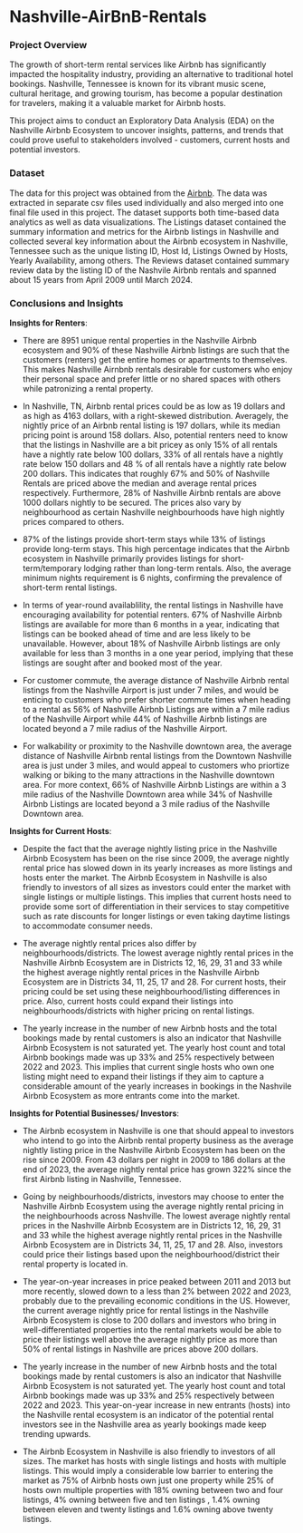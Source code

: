 # Nashville-AirBnB-Rentals

### Project Overview
The growth of short-term rental services like Airbnb has significantly impacted the hospitality industry, 
providing an alternative to traditional hotel bookings. Nashville, Tennessee is known for its vibrant music
scene, cultural heritage, and growing tourism, has become a popular destination for travelers, making it a 
valuable market for Airbnb hosts. 

This project aims to conduct an Exploratory Data Analysis (EDA) on the Nashville Airbnb Ecosystem to uncover
insights, patterns, and trends that could prove useful to stakeholders involved - customers, current hosts 
and potential investors. 

### Dataset
The data for this project was obtained from the [Airbnb](https://insideairbnb.com/get-the-data). The data was extracted in separate csv files 
used individually and also merged into one final file used in this project. The dataset supports both 
time-based data analytics as well as data visualizations. The Listings dataset contained the summary information
and metrics for the Airbnb listings in Nashville and collected several key information about the Airbnb 
ecosystem in Nashville, Tennessee such as the unique listing ID, Host Id, Listings Owned by Hosts, Yearly 
Availability, among others. The Reviews dataset contained summary review data by the listing ID of the Nashvile
Airbnb rentals and spanned about 15 years from April 2009 until March 2024. 

### Conclusions and Insights

**Insights for Renters**:

- There are 8951 unique rental properties in the Nashville Airbnb ecosystem and 90% of these Nashville Airbnb
listings are such that the customers (renters) get the entire homes or apartments to themselves. This makes 
Nashville Airnbnb rentals desirable for customers who enjoy their personal space and prefer little or no 
shared spaces with others while patronizing a rental property.
  
-  In Nashville, TN, Airbnb rental prices could be as low as 19 dollars and as high as 4163 dollars, with 
a right-skewed distribution. Averagely, the nightly price of an Airbnb rental listing is 197 dollars, while
its median pricing point is around 158 dollars. Also, potential renters need to know that the listings in
Nashville are a bit pricey as only 15% of all rentals have a nightly rate below 100 dollars, 33% of all rentals
have a nightly rate below 150 dollars and 48 % of all rentals have a nightly rate below 200 dollars. This 
indicates that roughly 67% and 50% of Nashville Rentals are priced above the median and average rental prices
respectively. Furthermore, 28% of Nashville Airbnb rentals are above 1000 dollars nightly to be secured. 
The prices also vary by neighbourhood as certain Nashville neighbourhoods have high nightly prices compared
to others.

- 87% of the listings provide short-term stays while 13% of listings provide long-term stays. This high percentage 
indicates that the Airbnb ecosystem in Nashville primarily provides listings for short-term/temporary lodging rather
than long-term rentals. Also, the average minimum nights requirement is 6 nights, confirming the prevalence of 
short-term rental listings.

- In terms of year-round availablility, the rental listings in Nashville have encouraging availability for potential
renters. 67% of Nashville Airbnb listings are available for more than 6 months in a year, indicating that listings 
can be booked ahead of time and are less likely to be unavailable. However, about 18% of Nashville Airbnb listings 
are only available for less than 3 months in a one year period, implying that these listings are sought after and 
booked most of the year. 

- For customer commute, the average distance of Nashville Airbnb rental listings from the Nashville Airport is just
under 7 miles, and would be enticing to customers who prefer shorter commute times when heading to a rental as 56% 
of Nashville Airbnb Listings are within a 7 mile radius of the Nashville Airport while 44% of Nashville Airbnb listings
are located beyond a 7 mile radius of the Nashville Airport.

- For walkability or proximity to the Nashville downtown area, the average distance of Nashville Airbnb rental listings
from the Downtown Nashville area is just under 3 miles, and would appeal to customers who priortize walking or biking
to the many attractions in the Nashville downtown area. For more context, 66% of Nashville Airbnb Listings are within 
a 3 mile radius of the Nashville Downtown area while 34% of Nashville Airbnb Listings are located beyond a 3 mile radius
of the Nashville Downtown area. 

**Insights for Current Hosts**:

- Despite the fact that the average nightly listing price in the Nashville Airbnb Ecosystem has been on the rise since 
2009, the average nightly rental price has slowed down in its yearly increases as more listings and hosts enter the 
market. The Airbnb Ecosystem in Nashville is also friendly to investors of all sizes as investors could enter the market 
with single listings or multiple listings. This implies that current hosts need to provide some sort of differentiation
in their services to stay competitive such as rate discounts for longer listings or even taking daytime listings to 
accommodate consumer needs.

- The average nightly rental prices also differ by neighbourhoods/districts. The lowest average nightly rental prices 
in the Nashville Airbnb Ecosystem are in Districts 12, 16, 29, 31 and 33 while the highest average nightly rental prices
in the Nashville Airbnb Ecosystem are in Districts 34, 11, 25, 17 and 28. For current hosts, their pricing could be set
using these neighbourhood/listing differences in price. Also, current hosts could expand their listings into 
neighbourhoods/districts with higher pricing on rental listings.

- The yearly increase in the number of new Airbnb hosts and the total bookings made by rental customers is also an
indicator that Nashville Airbnb Ecosystem is not saturated yet. The yearly host count and total Airbnb bookings made
was up  33% and 25% respectively between 2022 and 2023. This implies that current single hosts who own one listing 
might need to expand their listings if they aim to capture a considerable amount of the yearly increases in bookings
in the Nashvile Airbnb Ecosystem as more entrants come into the market.

**Insights for Potential Businesses/ Investors**:

- The Airbnb ecosystem in Nashville is one that should appeal to investors who intend to go into the Airbnb rental 
property business as the average nightly listing price in the Nashville Airbnb Ecosystem has been on the rise since 2009.
From 43 dollars per night in 2009 to 186 dollars at the end of 2023, the average nightly rental price has grown 322% 
since the first Airbnb listing in Nashville, Tennessee.

- Going by neighbourhoods/districts, investors may choose to enter the Nashville Airbnb Ecosystem using the average 
nightly rental pricing in the neighbourhoods across Nashville. The lowest average nightly rental prices in the Nashville
Airbnb Ecosystem are in Districts 12, 16, 29, 31 and 33 while the highest average nightly rental prices in the Nashville
Airbnb Ecosystem are in Districts 34, 11, 25, 17 and 28. Also, investors could price their listings based upon the
neighbourhood/district their rental property is located in.

- The year-on-year increases in price peaked between 2011 and 2013 but more recently, slowed down to a less than 2% 
between 2022 and 2023, probably due to the prevailing economic conditions in the US. However, the current average nightly
price for rental listings in the Nashville Airbnb Ecosystem is close to 200 dollars and investors who bring in 
well-differentiated properties into the rental markets would be able to price their listings well above the average 
nightly price as more than 50% of rental listings in Nashville are prices above 200 dollars.

- The yearly increase in the number of new Airbnb hosts and the total bookings made by rental customers is also an
indicator that Nashville Airbnb Ecosystem is not saturated yet. The yearly host count and total Airbnb bookings made
was up  33% and 25% respectively between 2022 and 2023. This year-on-year increase in new entrants (hosts) into the
Nashville rental ecosystem is an indicator of the potential rental investors see in the Nashville area as yearly 
bookings made keep trending upwards. 

- The Airbnb Ecosystem in Nashville is also friendly to investors of all sizes. The market has hosts with single 
listings and hosts with multiple listings. This would imply a considerable low barrier to entering the market as 75%
of Airbnb hosts own just one property while 25% of hosts own multiple properties with 18% owning between two and four
listings, 4% owning between five and ten listings , 1.4% owning between eleven and twenty listings and 1.6% owning 
above twenty listings.



